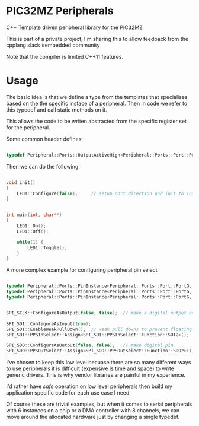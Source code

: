 # PIC32MZ Peripherals

C++ Template driven peripheral library for the PIC32MZ

This is part of a private project, I'm sharing this to allow feedback from the cpplang slack #embedded community

Note that the compiler is limited C++11 features.

# Usage

The basic idea is that we define a type from the templates that specialises based on the the specific instace
of a peripheral. Then in code we refer to this typedef and call static methods on it.

This allows the code to be writen abstracted from the specific register set for the peripheral.

Some common header defines:

``` c++

typedef Peripheral::Ports::OutputActiveHigh<Peripheral::Ports::Port::PortE, Peripheral::Ports::Pin::P4> LED1;

```

Then we can do the following:

``` c++

void init()
{
	LED1::Configure(false);		// setup port direction and init to inactive
}


int main(int, char**) 
{
	LED1::On();
	LED1::Off();

	while(1) {
		LED1::Toggle();
	}
}
```

A more complex example for configuring peripheral pin select

``` c++

typedef Peripheral::Ports::PinInstance<Peripheral::Ports::Port::PortG, Peripheral::Ports::Pin::P7> SPI_SDI;
typedef Peripheral::Ports::PinInstance<Peripheral::Ports::Port::PortG, Peripheral::Ports::Pin::P8> SPI_SDO;
typedef Peripheral::Ports::PinInstance<Peripheral::Ports::Port::PortG, Peripheral::Ports::Pin::P6> SPI_SCLK;


SPI_SCLK::ConfigureAsOutput(false, false);	// make a digital output and low

SPI_SDI::ConfigureAsInput(true);
SPI_SDI::EnableWeakPullDown();	// weak pull downs to prevent floating and phantom powering the device
SPI_SDI::PPSInSelect::Assign<SPI_SDI::PPSInSelect::Function::SDI2>();	// inputs can be assigned always

SPI_SDO::ConfigureAsOutput(false, false);	// make digital pin
SPI_SDO::PPSOutSelect::Assign<SPI_SDO::PPSOutSelect::Function::SDO2>();

```

I've chosen to keep this low level becuase there are so many different ways to use peripherals
it is difficult (expensive is time and space) to write generic drivers. This is why vendor libraries
are painful in my experience.

I'd rather have _safe_ operation on low level peripherals then build my application specific code 
for each use case I need. 

Of course these are trivial examples, but when it comes to serial peripherals with 6 instances on a chip or 
a DMA controller with 8 channels, we can move around the allocated hardware just by changing a single typedef.


